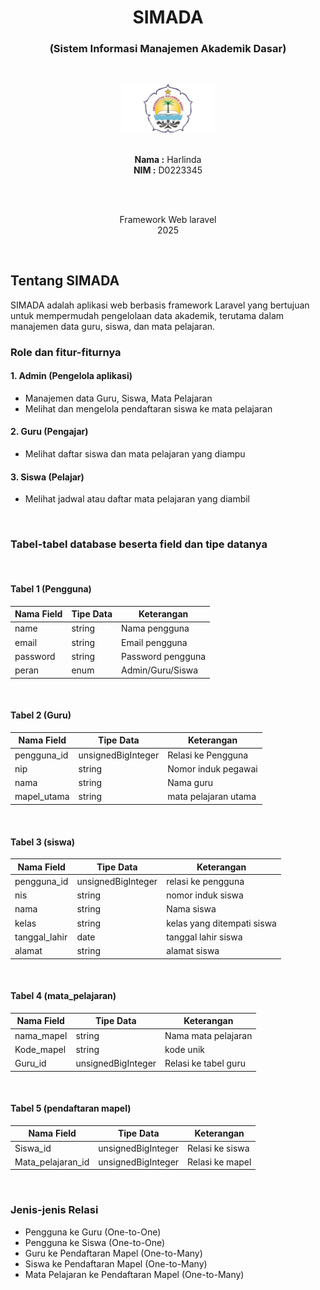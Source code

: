 <h1 align="center">SIMADA</h1>
<h3 align="center">(Sistem Informasi Manajemen Akademik Dasar)</h3><br>

<p align="center">
  <img src="public/images/logo unsulbar.jpg" alt="Logo Unsulbar" width="150" height="auto"><br><br>
</p>

<p align="center">
  <strong>Nama :</strong> Harlinda <br>
  <strong>NIM :</strong> D0223345
</p>
<br><br>

<p align="center">
  Framework Web laravel <br>
  2025
</p>
<br>

## Tentang SIMADA

SIMADA adalah aplikasi web berbasis framework Laravel yang bertujuan untuk mempermudah pengelolaan data akademik, terutama dalam manajemen data guru, siswa, dan mata pelajaran.

### Role dan fitur-fiturnya

#### 1. Admin (Pengelola aplikasi)

- Manajemen data Guru, Siswa, Mata Pelajaran
- Melihat dan mengelola pendaftaran siswa ke mata pelajaran

#### 2. Guru (Pengajar)

- Melihat daftar siswa dan mata pelajaran yang diampu

#### 3. Siswa (Pelajar)

- Melihat jadwal atau daftar mata pelajaran yang diambil

<br>

### Tabel-tabel database beserta field dan tipe datanya
<br>

#### Tabel 1 (Pengguna)

| Nama Field | Tipe Data | Keterangan |
|-------|-----------|------------|
| name | string | Nama pengguna |
| email | string | Email pengguna |
| password | string | Password pengguna |
| peran | enum | Admin/Guru/Siswa |
<br>

#### Tabel 2 (Guru)

| Nama Field | Tipe Data | Keterangan |
|-------|-----------|------------|
| pengguna_id | unsignedBigInteger | Relasi ke Pengguna |
| nip | string | Nomor induk pegawai |
| nama | string | Nama guru |
| mapel_utama | string | mata pelajaran utama |
<br>

#### Tabel 3 (siswa)

| Nama Field | Tipe Data | Keterangan |
|-------|-----------|------------|
| pengguna_id | unsignedBigInteger | relasi ke pengguna |
| nis | string | nomor induk siswa |
| nama | string | Nama siswa |
| kelas | string | kelas yang ditempati siswa |
| tanggal_lahir | date | tanggal lahir siswa |
| alamat | string | alamat siswa |

<br>

#### Tabel 4 (mata_pelajaran)

| Nama Field | Tipe Data | Keterangan |
|-------|-----------|------------|
| nama_mapel | string | Nama mata pelajaran |
| Kode_mapel | string | kode unik |
| Guru_id | unsignedBigInteger | Relasi ke tabel guru |
<br>

#### Tabel 5 (pendaftaran mapel)

| Nama Field | Tipe Data | Keterangan |
|-------|-----------|------------|
| Siswa_id | unsignedBigInteger | Relasi ke siswa |
| Mata_pelajaran_id | unsignedBigInteger |Relasi ke mapel |
<br>

### Jenis-jenis Relasi

- Pengguna ke Guru (One-to-One)
- Pengguna ke Siswa (One-to-One)
- Guru ke Pendaftaran Mapel (One-to-Many)
- Siswa ke Pendaftaran Mapel (One-to-Many)
- Mata Pelajaran ke Pendaftaran Mapel (One-to-Many)

